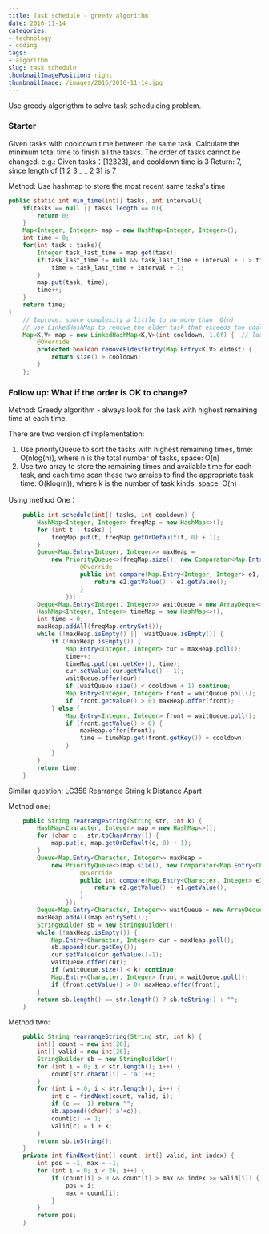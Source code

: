 ```yaml
---
title: Task schedule - greedy algorithm
date: 2016-11-14
categories:
- technology
- coding
tags:
- algorithm
slug: task schedule
thumbnailImagePosition: right
thumbnailImage: /images/2016/2016-11-14.jpg
---
```


Use greedy algorigthm to solve task scheduleing problem.
<!--more-->

### Starter

Given tasks with cooldown time between the same task. Calculate the minimum total time to finish all the tasks. The order of tasks cannot be changed.
e.g.:
    Given tasks：[12323], and cooldown time is 3
    Return: 7, since length of [1 2 3 _ _ 2 3] is 7

Method: Use hashmap to store the most recent same tasks's time

```java
public static int min_time(int[] tasks, int interval){
    if(tasks == null || tasks.length == 0){
        return 0;
    }
    Map<Integer, Integer> map = new HashMap<Integer, Integer>();
    int time = 0;
    for(int task : tasks){
        Integer task_last_time = map.get(task);
        if(task_last_time != null && task_last_time + interval + 1 > time){
            time = task_last_time + interval + 1;
        }
        map.put(task, time);
        time++;
    }
    return time;
}
    // Improve: space complexity a little to no more than  O(n)
    // use LinkedHashMap to remove the elder task that exceeds the cooldown time
    Map<K,V> map = new LinkedHashMap<K,V>(int cooldown, 1.0f) {  // load factor 1.0
        @Override
        protected boolean removeEldestEntry(Map.Entry<K,V> eldest) {
            return size() > cooldown;
        }
    };

```

### Follow up: What if the order is OK to change?

Method: Greedy algorithm - always look for the task with highest remaining time at each time.

There are two version of implementation:

1. Use priorityQueue to sort the tasks with highest remaining times, time: O(nlog(n)), where n is the total number of tasks, space: O(n)
2. Use two array to store the remaining times and available time for each task, and each time scan these two arraies to find the appropriate task time: O(klog(n)), where k is the number of task kinds, space: O(n)

Using method One：

```java
    public int schedule(int[] tasks, int cooldown) {
        HashMap<Integer, Integer> freqMap = new HashMap<>();
        for (int t : tasks) {
            freqMap.put(t, freqMap.getOrDefault(t, 0) + 1);
        }
        Queue<Map.Entry<Integer, Integer>> maxHeap =
            new PriorityQueue<>(freqMap.size(), new Comparator<Map.Entry<Integer, Integer>>() {
                    @Override
                    public int compare(Map.Entry<Integer, Integer> e1, Map.Entry<Integer, Integer> e2) {
                        return e2.getValue() - e1.getValue();
                    }
                });
        Deque<Map.Entry<Integer, Integer>> waitQueue = new ArrayDeque<>();
        HashMap<Integer, Integer> timeMap = new HashMap<>();
        int time = 0;
        maxHeap.addAll(freqMap.entrySet());        
        while (!maxHeap.isEmpty() || !waitQueue.isEmpty()) {
            if (!maxHeap.isEmpty()) {
                Map.Entry<Integer, Integer> cur = maxHeap.poll();
                time++;
                timeMap.put(cur.getKey(), time);
                cur.setValue(cur.getValue() - 1);
                waitQueue.offer(cur);
                if (waitQueue.size() < cooldown + 1) continue;
                Map.Entry<Integer, Integer> front = waitQueue.poll();
                if (front.getValue() > 0) maxHeap.offer(front);
            } else {
                Map.Entry<Integer, Integer> front = waitQueue.poll();
                if (front.getValue() > 0) {
                    maxHeap.offer(front);
                    time = timeMap.get(front.getKey()) + cooldown;
                }
            }
        }
        return time;
    }        
```


Similar question: LC358 Rearrange String k Distance Apart

Method one: 

```java
    public String rearrangeString(String str, int k) {
        HashMap<Character, Integer> map = new HashMap<>();
        for (char c : str.toCharArray()) {
            map.put(c, map.getOrDefault(c, 0) + 1);
        }
        Queue<Map.Entry<Character, Integer>> maxHeap =
            new PriorityQueue<>(map.size(), new Comparator<Map.Entry<Character, Integer>>() {
                    @Override
                    public int compare(Map.Entry<Character, Integer> e1, Map.Entry<Character, Integer> e2) {
                        return e2.getValue() - e1.getValue();
                    }
                });
        Deque<Map.Entry<Character, Integer>> waitQueue = new ArrayDeque<>();
        maxHeap.addAll(map.entrySet());
        StringBuilder sb = new StringBuilder();
        while (!maxHeap.isEmpty()) {
            Map.Entry<Character, Integer> cur = maxHeap.poll();
            sb.append(cur.getKey());
            cur.setValue(cur.getValue()-1);
            waitQueue.offer(cur);
            if (waitQueue.size() < k) continue;
            Map.Entry<Character, Integer> front = waitQueue.poll();
            if (front.getValue() > 0) maxHeap.offer(front);
        }
        return sb.length() == str.length() ? sb.toString() : "";
    }
```

Method two: 

```java
    public String rearrangeString(String str, int k) {
        int[] count = new int[26];
        int[] valid = new int[26];
        StringBuilder sb = new StringBuilder();
        for (int i = 0; i < str.length(); i++) {
            count[str.charAt(i) - 'a']++;
        }
        for (int i = 0; i < str.length(); i++) {
            int c = findNext(count, valid, i);
            if (c == -1) return "";
            sb.append((char)('a'+c));
            count[c] -= 1;
            valid[c] = i + k;
        }
        return sb.toString();
    }
    private int findNext(int[] count, int[] valid, int index) {
        int pos = -1, max = -1;
        for (int i = 0; i < 26; i++) {
            if (count[i] > 0 && count[i] > max && index >= valid[i]) {
                pos = i;
                max = count[i];
            }
        }
        return pos;
    }
```

